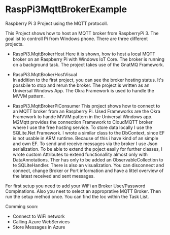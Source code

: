 # RaspPi3MqttBrokerExample

Raspberry Pi 3 Project using the MQTT protocoll.

This Project shows how to host an MQTT broker from RaspberryPi 3. The goal ist to controll Pi from Windows phone.
There are three different projects.

- RaspPi3.MqttBrokerHost
Here it is shown, how to host a local MQTT broker on an Raspberry Pi with Windows IoT Core. The broker is running on a background task. The project takes use of the GnatMQ Framework.

- RaspPi3.MqttBrokerHostVisual<br>
In addition to the first project, you can see the broker hosting status. It's possbile to stop and rerun the broker. The project is written as an Universal Windows App. The Okra Framework is used to handle the MVVM pattern.

- RaspPi3.MqttBrokerPiConsumer
This project shows how to connect to an MQTT broker from an Raspberry Pi. Used Frameworks are the Okra Framework to hande MVVM pattern in the Universal Windows app. M2Mqtt provides the connection Framework to CloudMQTT broker where I use the free hosting service. To store data locally I use the SQLite.Net Framework.
I wrote a similar class to the DbContext, since EF is not usable in ARM runtime. Because of this i have kind of an simple and own EF. 
To send and receive messages via the broker I use Json serialization.
To be able to extend the poject easily for further classes, I wrote custom Attributes to extend functionallity almost only with DataAnnotations. Ther has only to be added an ObservableCollection to te SQLiteHandler.
There is also an visualization. You can disconnect and connect, change Broker or Port information and have a littel overview of the latest received and sent messages.

For first setup you need to add your WiFi an Broker User/Password Compinations. Also you neet to select an approprative MQTT Broker. Then run the setup method once. You can find the loc within the Task List.

Comming soon:
- Connect to WiFi network
- Calling Azure WebServices
- Store Messages in Azure
